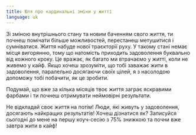 ```yaml
---
title: Юля про кардинальні зміни у житті
language: uk
---
```


<p>Зі зміною внутрішнього стану та новим баченням свого життя, ти почнеш помічати
більше можливостей, перестанеш метушитися і сумніватися. Життя набуде нової
траєкторії руху. У такому стані немає місця вигорянню, тому що натомість
приходить задоволення буквально від кожного кроку. Це вражає, як багато ми
втрачаємо у житті, коли не живемо у кайф. Якщо хочеш зрозуміти, що тобі заважає
жити в задоволення, паралельно досягаючи своїх цілей, я з насолодою допоможу
тобі побачити, як це зробити.</p>

<p>Подумай, що вже за кілька місяців твоє життя заграє яскравими фарбами і ти
почнеш отримувати неймовірні результати.</p>

<p>Не відкладай своє життя на потім! Люди, які живуть у задоволення, досягають
найкращих результатів! Хочеш дізнатися як? Записуйся сьогодні до мене на першу
коуч-сесію з 75% знижкою та почни вже завтра жити в кайф!</p>
